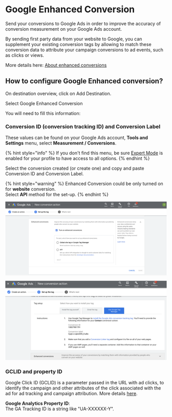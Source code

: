# Google Enhanced Conversion

Send your conversions to Google Ads in order to improve the accuracy of conversion measurement on your Google Ads account.

By sending first party data from your website to Google, you can supplement your existing conversion tags by allowing to match these conversion data to attribute your campaign conversions to ad events, such as clicks or views.

More details here: [About enhanced conversions](https://support.google.com/google-ads/answer/9888656)

## How to configure Google Enhanced conversion?

On destination overview, click on Add Destination.

Select Google Enhanced Conversion

You will need to fill this information:

### Conversion ID (conversion tracking ID) and Conversion Label

These values can be found on your Google Ads account, **Tools and Settings** menu, select **Measurement / Conversions**.

{% hint style="info" %}
If you don't find this menu, be sure [Expert Mode](https://support.google.com/google-ads/answer/9520605?hl=en) is enabled for your profile to have access to all options.
{% endhint %}

Select the conversion created (or create one) and copy and paste Conversion ID and Conversion Label.

{% hint style="warning" %}
Enhanced Conversion could be only turned on for **website** conversion. \
Select **API** method for the set-up.
{% endhint %}

![](<../../../../.gitbook/assets/Capture d’écran 2022-03-07 à 09.36.45.png>)

![](<../../../../.gitbook/assets/Capture d’écran 2022-03-07 à 09.56.31 (1).png>)

### GCLID and property ID

Google Click ID (GCLID) is a parameter passed in the URL with ad clicks, to identify the campaign and other attributes of the click associated with the ad for ad tracking and campaign attribution. More details [here](https://support.google.com/google-ads/answer/9744275?hl=en#:\~:text=L'ID%20de%20clic%20Google,de%20l'attribution%20des%20campagnes.).

**Google Analytics Property ID**: \
The GA Tracking ID is a string like "UA-XXXXXX-Y".

